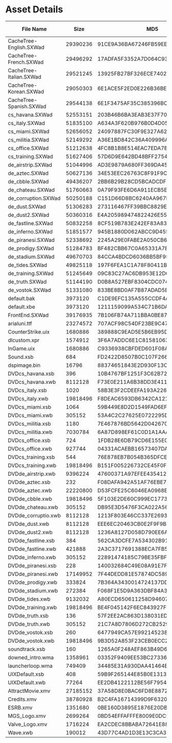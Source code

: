 # Asset Details

| File Name | Size | MD5 | File Type | Comments |
|---|---|---|---|---|
| CacheTree-English.SXWad | 29390236 | 91CE9A36BA67246FB59EE4583BE46498 |  |  |
| CacheTree-French.SXWad | 29496292 | 17ADFA5F3352A7D064C930A690E85B2F |  |  |
| CacheTree-Italian.SXWad | 29521245 | 13925FB27BF326ECE7402D9FB2286B0D |  |  |
| CacheTree-Korean.SXWad | 29050303 | 6E1ACE5F2ED0E226B36BE0DADC0ECC3D |  |  |
| CacheTree-Spanish.SXWad | 29544138 | 6E1F3475AF35C385396BC7502CFED783 |  |  |
| cs_havana.SXWad | 52553151 | 203B46B6BA3EAB3E37F706EDB95D8C28 |  |  |
| cs_italy.SXWad | 51835100 | A634A3F620B976B0D4D054597586CAD1 |  |  |
| cs_miami.SXWad | 52656052 | 24097887FC30F9E327A62F28F0576A82 |  |  |
| cs_militia.SXWad | 52149292 | A36E1BD842C36A409996A070C8F7BBB6 |  |  |
| cs_office.SXWad | 51212638 | 4FC8B1B8E514EAC7EDA7B0D957EC010B |  |  |
| cs_training.SXWad | 51627406 | 57D6D9E642BD48BFF2754D2766470818 |  |  |
| de_airstrip.SXWad | 51044996 | AD3E9879A680FF369DA45098CCA4E0B2 |  |  |
| de_aztec.SXWad | 50627136 | 34E53EEC26763C8F91F9C260AEB40172 |  |  |
| de_cbble.SXWad | 49436207 | 2BB6B29B28CD5BCADCDF523E47E07A4D |  |  |
| de_chateau.SXWad | 51760663 | 0A79F93FE6D6A911ECB5EC52C0996CB5 |  |  |
| de_corruption.SXWad | 50250188 | C151D66D8BC6240AA967D32EBB357A77 |  |  |
| de_dust.SXWad | 51306283 | 273116467FF39BBC8829ECA1048BB1D0 |  |  |
| de_dust2.SXWad | 50360316 | E4A205989474822426E55DA887209361 |  |  |
| de_fastline.SXWad | 50832258 | 8CF519B783E242EF83A83D1BD799F531 |  |  |
| de_inferno.SXWad | 51851577 | 945B1880D062ABCC9D455C0DD7EB2C9B |  |  |
| de_piranesi.SXWad | 52338692 | 2245A29E0FABE2A050CB69F0CAAA13EA |  |  |
| de_prodigy.SXWad | 51284783 | BF482CBB67C0A65331A7E545B7BB6DFA |  |  |
| de_stadium.SXWad | 49670703 | 84CCA4BDCD6036BB5BF95CB4FB58DFB0 |  |  |
| de_tides.SXWad | 49825118 | 197F6FEA1C1A78F80411BE7572027FA1 |  |  |
| de_training.SXWad | 51245649 | 09C83C27AC6DB953E12DC05FCF9E17EE |  |  |
| de_truth.SXWad | 51144190 | D0B8A527EBF8304CDC07420E970A8011 |  |  |
| de_vostok.SXWad | 51331080 | 833BE8BD0AF7B87ADAD5B536CF59EE3E |  |  |
| default.bak | 3973120 | C1DE9EFC135A555CCDF4A72028F3ABF3 |  |  |
| default.xbe | 3973120 | 1211159099A534C71B6DAF573D9F3C08 |  |  |
| FrontEnd.SXWad | 39176935 | 7B106FB74A711BBA0BE87B7271CAAAC8 |  |  |
| arialuni.ttf | 23274572 | 707ACF98C54DF23BE9C47A14EC4EA2EA |  |  |
| CounterStrike.uix | 1680886 | 389888C9EAD5E5B6EB95DA5D33658981 |  |  |
| dlcustom.xpr | 1574912 | 3F6A7ADDC6E1C8158106354997D08F42 |  |  |
| InGame.uix | 1680886 | C9336938CBFDED601F08AE370F702F80 |  |  |
| Sound.xsb | 684 | FD2422D8507B0C107F266D18C53E1213 |  |  |
| dspimage.bin | 16796 | 88374651843E2D930F13CB93A29E604C |  |  |
| DVDcs_havana.xsb | 396 | 10B4767BF1251F3C62B725B5F2F66A41 |  |  |
| DVDcs_havana.xwb | 8112128 | F73E0E211A6B38DD3E4115C6527325F9 |  |  |
| DVDcs_italy.xsb | 1020 | 58B3E3F2CDEEFA193A226F0A16592632 |  |  |
| DVDcs_italy.xwb | 19818496 | F8DEAC6593DB6342CA121F16DC58F84A |  |  |
| DVDcs_miami.xsb | 1064 | 59B449E8D2D1549FAD6EFB9840638A38 |  |  |
| DVDcs_miami.xwb | 305152 | 53A4C2C27625E0722295D7A4B9D29C03 |  |  |
| DVDcs_militia.xsb | 1180 | 7E467876BD5642D042670928CA3909F5 |  |  |
| DVDcs_militia.xwb | 7030784 | 6A87D898EF61C0D1A1AAA87A8433A970 |  |  |
| DVDcs_office.xsb | 724 | 1FDB28E6DB79CD6E155E08EF193167C0 |  |  |
| DVDcs_office.xwb | 927744 | 04331ACAEBB16573407DA1CB574D53C7 |  |  |
| DVDcs_training.xsb | 544 | 76E878EB7B054B365DFCE930FB9F7CD9 |  |  |
| DVDcs_training.xwb | 19818496 | B151F005226732CE45F0F6BA018E42D7 |  |  |
| DVDde_airstrip.xwb | 9396224 | 47600371A97EFEE4354123851A8126C8 |  |  |
| DVDde_aztec.xsb | 232 | F08DAFA942A51AF76EBE77C648B3F944 |  |  |
| DVDde_aztec.xwb | 22220800 | D53FCFE25C6046EA0968E05535F4176C |  |  |
| DVDde_cbble.xwb | 19818496 | 5F103E2DE60C999EC17732BFF1B29749 |  |  |
| DVDde_chateau.xwb | 305152 | DB95E3D5476F3CA022A5688FAAF0F9FD |  |  |
| DVDde_corruptio.xwb | 8112128 | 1213F803E46CC337E2693190AA9B35A0 |  |  |
| DVDde_dust.xwb | 8112128 | EEE6EC20463CB0E2F9F9B3865AFE176A |  |  |
| DVDde_dust2.xwb | 8112128 | 1236A8127D058D790EE6A2F161547AD8 |  |  |
| DVDde_fastline.xsb | 384 | 562CA3DCFE7A534302B913DB6FE7A9E3 |  |  |
| DVDde_fastline.xwb | 421888 | 2A3C3717691388ECA7FB5C9CEC1A9181 |  |  |
| DVDde_inferno.xwb | 305152 | 22891474185C79BE35FBFEDF46024ECB |  |  |
| DVDde_piranesi.xsb | 228 | 140032684C49E08A91E7F45A6F64E83E |  |  |
| DVDde_piranesi.xwb | 17149952 | 7F44DEDD81E57874DC58998E08354105 |  |  |
| DVDde_prodigy.xwb | 333824 | 7B364A3430014724137DDB35BB36C48D |  |  |
| DVDde_stadium.xwb | 272384 | F068F1E5D9A363DBF84A30859B80F1F9 |  |  |
| DVDde_tides.xwb | 9132032 | A80ECD650611258D9460733DBCD3BBED |  |  |
| DVDde_training.xwb | 19818496 | BE4F045142F6EC843927F0DA183A4793 |  |  |
| DVDde_truth.xsb | 136 | 57F2EE2AC863D138031ED7FEBA2AF481 |  |  |
| DVDde_truth.xwb | 305152 | 21C7A8D7806D272CB2529E49B201191B |  |  |
| DVDde_vostok.xsb | 260 | 6477949CA57E99214523867538DA4F26 |  |  |
| DVDde_vostok.xwb | 19818496 | 9B3D52A853F23CEB0ECC222CEB45D58C |  |  |
| soundtrack.xsb | 160 | 1265A0F248AEF863B49D6FB0153B352E |  |  |
| downed_intro.wma | 1358961 | 03352F9409EE53BC273367486F3B61F6 |  |  |
| launcherloop.wma | 749409 | 34485E31A930DAA41464B5CFFD562047 |  |  |
| UIXDefault.xsb | 408 | 59B9F265144E85B0E13131E52E65762A |  |  |
| UIXDefault.xwb | 77264 | EE2DB4122112BE56F795492C7B990888 |  |  |
| AttractMovie.xmv | 27185152 | 37A58D8E0BAC6FD8E8872A75B69D955F |  |  |
| Credits.xmv | 38780928 | B2C4FA16714399D9F6320851B84161F4 |  |  |
| ESRB.xmv | 1351680 | 0BE160D3895E1876E20DB83B1B268382 |  |  |
| MGS_Logo.xmv | 2699264 | 0BD54EFFAFFFE8009E0DC5E67B6E6E63 |  |  |
| Valve_Logo.xmv | 1716224 | EA2CDEC8BBABA72641E884F3DF6DFDBC |  |  |
| Wave.xwb | 190012 | 43D77C4AD1D3E13C3CA3C8A089D866B2 |  |  |
